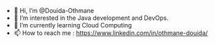 - 👋 Hi, I’m @Douida-Othmane
- 👀 I’m interested in the Java development and DevOps.
- 🌱 I’m currently learning Cloud Computing
- 📫 How to reach me : https://www.linkedin.com/in/othmane-douida/

<!---
Douida-Othmane/Douida-Othmane is a ✨ special ✨ repository because its `README.md` (this file) appears on your GitHub profile.
You can click the Preview link to take a look at your changes.
--->
